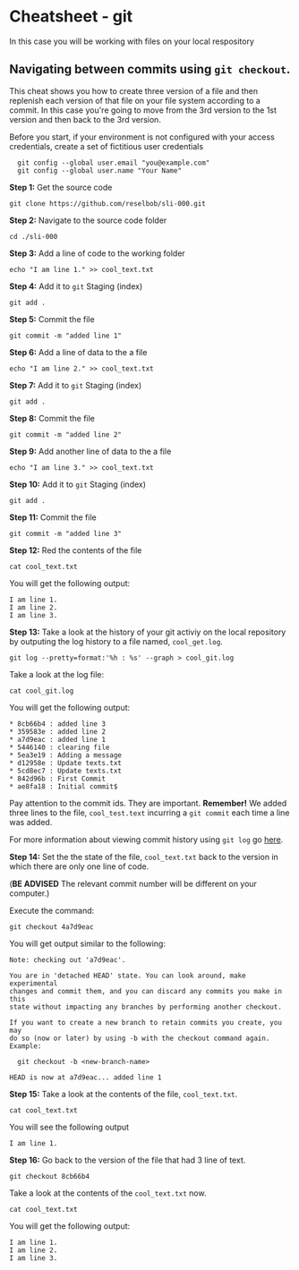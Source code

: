 # Cheatsheet - git

In this case you will be working with files on your local respository

## Navigating between commits using `git checkout`.

This cheat shows you how to create three version of a file and then replenish each version of that file on your file system according to a commit. In this case you're going to move from the 3rd version to the 1st version and then back to the 3rd version.

Before you start, if your environment is not configured with your access credentials, create a set of fictitious user credentials

```
  git config --global user.email "you@example.com"
  git config --global user.name "Your Name"
```

**Step 1:**  Get the source code

`git clone https://github.com/reselbob/sli-000.git`

**Step 2:** Navigate to the source code folder

`cd ./sli-000`

**Step 3:** Add a line of code to the working folder


```
echo "I am line 1." >> cool_text.txt
```
**Step 4:** Add it to `git` Staging (index)

`git add .`


**Step 5:** Commit the file

`git commit -m "added line 1"`


**Step 6:** Add a line of data to the a file

```
echo "I am line 2." >> cool_text.txt
```

**Step 7:** Add it to `git` Staging (index)

`git add .`

**Step 8:** Commit the file

`git commit -m "added line 2"`

**Step 9:** Add another line of data to the a file

```
echo "I am line 3." >> cool_text.txt
```

**Step 10:** Add it to `git` Staging (index)

`git add .`

**Step 11:** Commit the file

`git commit -m "added line 3"`

**Step 12:** Red the contents of the file

`cat cool_text.txt`

You will get the following output:

```
I am line 1.
I am line 2.
I am line 3.
```

**Step 13:** Take a look at the history of your git activiy on the local repository by outputing the log history to a file named, `cool_get.log`.

`git log --pretty=format:'%h : %s' --graph > cool_git.log`

Take a look at the log file:

`cat cool_git.log`

You will get the following output:

```
* 8cb66b4 : added line 3
* 359583e : added line 2
* a7d9eac : added line 1
* 5446140 : clearing file
* 5ea3e19 : Adding a message
* d12958e : Update texts.txt
* 5cd8ec7 : Update texts.txt
* 842d96b : First Commit
* ae8fa18 : Initial commit$
```
Pay attention to the commit ids. They are important. **Remember!** We added three lines to the file, `cool_test.text` incurring a `git commit` each time a line was added.

For more information about viewing commit history using `git log` go [here](https://git-scm.com/book/en/v2/Git-Basics-Viewing-the-Commit-History).

**Step 14:** Set the the state of the file, `cool_text.txt` back to the version in which there are only one line of code.

(**BE ADVISED** The relevant commit number will be different on your computer.)

Execute the command:

`git checkout 4a7d9eac`

You will get output similar to the following:

```
Note: checking out 'a7d9eac'.

You are in 'detached HEAD' state. You can look around, make experimental
changes and commit them, and you can discard any commits you make in this
state without impacting any branches by performing another checkout.

If you want to create a new branch to retain commits you create, you may
do so (now or later) by using -b with the checkout command again. Example:

  git checkout -b <new-branch-name>

HEAD is now at a7d9eac... added line 1
```

**Step 15:** Take a look at the contents of the file, `cool_text.txt`.

`cat cool_text.txt`

You will see the following output

`I am line 1.`

**Step 16:** Go back to the version of the file that had 3 line of text.

`git checkout 8cb66b4`

Take a look at the contents of the `cool_text.txt` now.

`cat cool_text.txt`

You will get the following output:

```
I am line 1.
I am line 2.
I am line 3.
```




